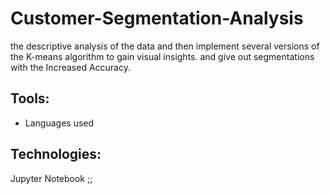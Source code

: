 # Customer-Segmentation-Analysis
the descriptive analysis of the data and then implement several versions of the K-means algorithm to gain visual insights.
and give out segmentations with the Increased Accuracy.

## Tools:
* Languages used 
## Technologies:
Jupyter Notebook
;;




